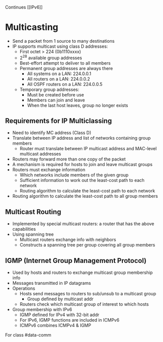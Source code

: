 Continues [[IPv6]]
# Multicasting
- Send a packet from 1 source to many destinations
- IP supports multicast using class D addresses:
	- First octet > 224 (0b1110xxxx)
	- $2^{28}$ available group addresses
	- Best-effort attempt to deliver to all members
	- Permanent group addresses are always there
		- All systems on a LAN: 224.0.0.1
		- All routers on a LAN: 224.0.0.2
		- All OSPF routers on a LAN: 224.0.0.5
	- Temporary group addresses:
		- Must be created before use
		- Members can join and leave
		- When the last host leaves, group no longer exists
## Requirements for IP Multiclassing
- Need to identify MC address (Class D)
- Translate between IP address and list of networks containing group members
	- Router must translate between IP multicast address and MAC-level multicast addresses
- Routers may forward more than one copy of the packet
- A mechanism is required for hosts to join and leave multicast groups
- Routers must exchange information
	- Which networks include members of the given group
	- Sufficient information to work out the least-cost path to each network
	- Routing algorithm to calculate the least-cost path to each network
- Routing algorithm to calculate the least-cost path to all group members
## Multicast Routing
- Implemented by special multicast routers: a router that has the above capabilities
- Using spanning tree
	- Multicast routers exchange info with neighbors
	- Constructs a spanning tree per group covering all group members
## IGMP (Internet Group Management Protocol)
- Used by hosts and routers to exchange multicast group membership info
- Messages transmitted in IP datagrams
- Operations
	- Hosts send messages to routers to sub/unsub to a multicast group
		- Group defined by multicast addr
	- Routers check which multicast group of interest to which hosts
- Group membership with IPv6
	- IGMP defined for IPv4 with 32-bit addr
	- For IPv6, IGMP functions are included in ICMPv6
	- ICMPv6 combines ICMPv4 & IGMP


For class #data-comm
